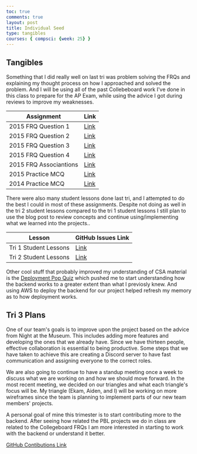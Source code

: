 ```yaml
---
toc: true
comments: true
layout: post
title: Individual Seed
type: tangibles
courses: { compsci: {week: 25} }
---
```


## Tangibles

Something that I did really well on last tri was problem solving the FRQs and explaining my thought process on how I approached and solved the problem. And I will be using all of the past Collebeboard work I've done in this class to prepare for the AP Exam, while using the advice I got during reviews to improve my weaknesses.

|Assignment|Link|
|----------|-----------|
|2015 FRQ Question 1| [Link](https://ishi-singh.github.io/AP-CSA/2024/02/14/2015FRQ1_IPYNB_2_.html) |
|2015 FRQ Question 2| [Link](https://ishi-singh.github.io/AP-CSA/2024/02/14/2015FRQ2_IPYNB_2_.html) |
|2015 FRQ Question 3| [Link](https://ishi-singh.github.io/AP-CSA/2024/02/14/2015FRQ3_IPYNB_2_.html) |
|2015 FRQ Question 4| [Link](https://ishi-singh.github.io/AP-CSA/2024/02/14/2015FRQ4_IPYNB_2_.html) |
|2015 FRQ Associantions| [Link](https://github.com/Ishi-Singh/AP-CSA/issues/9) |
|2015 Practice MCQ | [Link](https://ishi-singh.github.io/AP-CSA/2023/12/21/CollegeboardMCQ.html) |
|2014 Practice MCQ | [Link](https://ishi-singh.github.io/AP-CSA/2023/11/05/Collegeboard_Quiz.html) |

There were also many student lessons done last tri, and I attempted to do the best I could in most of these assignments. Despite not doing as well in the tri 2 student lessons compared to the tri 1 student lessons I still plan to use the blog post to review concepts and continue using/implementing what we learned into the projects..

|Lesson|GitHub Issues Link|
|----------|-----------|
|Tri 1 Student Lessons| [Link](https://github.com/Ishi-Singh/AP-CSA/issues/3) |
|Tri 2 Student Lessons| [Link](https://github.com/nighthawkcoders/teacher_portfolio/issues/91#issuecomment-1885663375) |

Other cool stuff that probably improved my understanding of CSA material is the [Deployment Pop Quiz](https://github.com/nighthawkcoders/teacher_portfolio/issues/106#issuecomment-1917830358) which pushed me to start understanding how the backend works to a greater extent than what I previosly knew. And using AWS to deploy the backend for our project helped refresh my memory as to how deployment works. 

## Tri 3 Plans

One of our team's goals is to improve upon the project based on the advice from Night at the Museum. This includes adding more features and developing the ones that we already have. Since we have thirteen people, effective collaboration is essential to being productive. Some steps that we have taken to achieve this are creating a Discord server to have fast communication and assigning everyone to the correct roles.

We are also going to continue to have a standup meeting once a week to discuss what we are working on and how we should move forward. In the most recent meeting, we decided on our triangles and what each triangle's focus will be. My triangle (Ekam, Aiden, and I) will be working on more wireframes since the team is planning to implement parts of our new team members' projects.

A personal goal of mine this trimester is to start contributing more to the backend. After seeing how related the PBL projects we do in class are related to the Collegeboard FRQs I am more interested in starting to work with the backend or understand it better.

[GitHub Contibutions Link](https://github.com/Ishi-Singh)